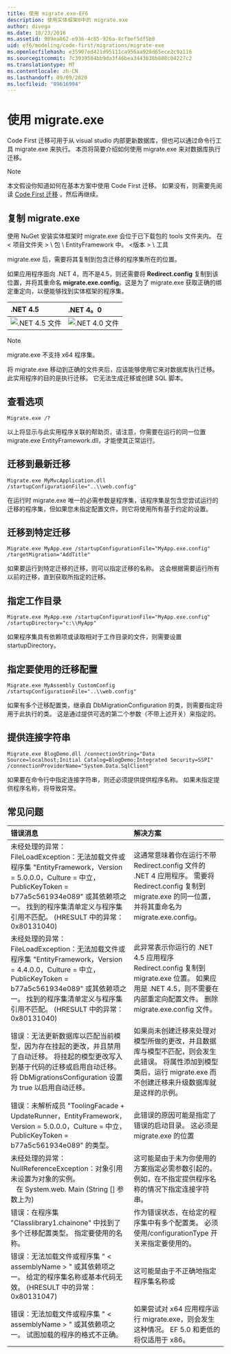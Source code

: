 ```yaml
---
title: 使用 migrate.exe-EF6
description: 使用实体框架6中的 migrate.exe
author: divega
ms.date: 10/23/2016
ms.assetid: 989ea862-e936-4c85-926a-8cfbef5df5b8
uid: ef6/modeling/code-first/migrations/migrate-exe
ms.openlocfilehash: e35907ed421d95111ca956aa928d65ece2c9a116
ms.sourcegitcommit: 7c3939504bb9da3f46bea3443638b808c04227c2
ms.translationtype: MT
ms.contentlocale: zh-CN
ms.lasthandoff: 09/09/2020
ms.locfileid: "89616994"
---
```

# <a name="using-migrateexe"></a>使用 migrate.exe
Code First 迁移可用于从 visual studio 内部更新数据库，但也可以通过命令行工具 migrate.exe 来执行。 本页将简要介绍如何使用 migrate.exe 来对数据库执行迁移。

> [!NOTE]
> 本文假设你知道如何在基本方案中使用 Code First 迁移。 如果没有，则需要先阅读 [Code First 迁移](xref:ef6/modeling/code-first/migrations/index) ，然后再继续。

## <a name="copy-migrateexe"></a>复制 migrate.exe

使用 NuGet 安装实体框架时 migrate.exe 会位于已下载包的 tools 文件夹内。 在 &lt; 项目文件夹 &gt; \\ 包 \\ EntityFramework 中。 &lt;版本 &gt; \\ 工具

migrate.exe 后，需要将其复制到包含迁移的程序集所在的位置。

如果应用程序面向 .NET 4，而不是4.5，则还需要将 **Redirect.config** 复制到该位置，并将其重命名 **migrate.exe.config**。这是为了 migrate.exe 获取正确的绑定重定向，以便能够找到实体框架的程序集。

| .NET 4.5                                      | .NET 4。0                                      |
|:----------------------------------------------|:----------------------------------------------|
| ![.NET 4.5 文件](~/ef6/media/net45files.png) | ![.NET 4.0 文件](~/ef6/media/net40files.png) |

> [!NOTE]
> migrate.exe 不支持 x64 程序集。

将 migrate.exe 移动到正确的文件夹后，应该能够使用它来对数据库执行迁移。 此实用程序的目的是执行迁移。 它无法生成迁移或创建 SQL 脚本。

## <a name="see-options"></a>查看选项

``` console
Migrate.exe /?
```

以上将显示与此实用程序关联的帮助页，请注意，你需要在运行的同一位置 migrate.exe EntityFramework.dll，才能使其正常运行。

## <a name="migrate-to-the-latest-migration"></a>迁移到最新迁移

``` console
Migrate.exe MyMvcApplication.dll /startupConfigurationFile="..\\web.config"
```

在运行时 migrate.exe 唯一的必需参数是程序集，该程序集是包含您尝试运行的迁移的程序集，但如果您未指定配置文件，则它将使用所有基于约定的设置。

## <a name="migrate-to-a-specific-migration"></a>迁移到特定迁移

``` console
Migrate.exe MyApp.exe /startupConfigurationFile="MyApp.exe.config" /targetMigration="AddTitle"
```

如果要运行到特定迁移的迁移，则可以指定迁移的名称。 这会根据需要运行所有以前的迁移，直到获取所指定的迁移。

## <a name="specify-working-directory"></a>指定工作目录

``` console
Migrate.exe MyApp.exe /startupConfigurationFile="MyApp.exe.config" /startupDirectory="c:\\MyApp"
```

如果程序集具有依赖项或读取相对于工作目录的文件，则需要设置 startupDirectory。

## <a name="specify-migration-configuration-to-use"></a>指定要使用的迁移配置

``` console
Migrate.exe MyAssembly CustomConfig /startupConfigurationFile="..\\web.config"
```

如果有多个迁移配置类，继承自 DbMigrationConfiguration 的类，则需要指定将用于此执行的类。 这是通过提供可选的第二个参数（不带上述开关）来指定的。

## <a name="provide-connection-string"></a>提供连接字符串

``` console
Migrate.exe BlogDemo.dll /connectionString="Data Source=localhost;Initial Catalog=BlogDemo;Integrated Security=SSPI" /connectionProviderName="System.Data.SqlClient"
```

如果要在命令行中指定连接字符串，则还必须提供提供程序名称。 如果未指定提供程序名称，将导致异常。

## <a name="common-problems"></a>常见问题

| 错误消息                                                                                                                                                                                                                                                                                                                      | 解决方案                                                                                                                                                                                                                                                                                             |
|:-----------------------------------------------------------------------------------------------------------------------------------------------------------------------------------------------------------------------------------------------------------------------------------------------------------------------------------|:-----------------------------------------------------------------------------------------------------------------------------------------------------------------------------------------------------------------------------------------------------------------------------------------------------|
| 未经处理的异常： FileLoadException：无法加载文件或程序集 "EntityFramework，Version = 5.0.0.0，Culture = 中立，PublicKeyToken = b77a5c561934e089" 或其依赖项之一。 找到的程序集清单定义与程序集引用不匹配。  (HRESULT 中的异常： 0x80131040)          | 这通常意味着你在运行不带 Redirect.config 文件的 .NET 4 应用程序。 需要将 Redirect.config 复制到 migrate.exe 的同一位置，并将其重命名为 migrate.exe.config。                                                                                       |
| 未经处理的异常： FileLoadException：无法加载文件或程序集 "EntityFramework，Version = 4.4.0.0，Culture = 中立，PublicKeyToken = b77a5c561934e089" 或其依赖项之一。 找到的程序集清单定义与程序集引用不匹配。  (HRESULT 中的异常： 0x80131040)           | 此异常表示你运行的 .NET 4.5 应用程序 Redirect.config 复制到 migrate.exe 位置。 如果应用是 .NET 4.5，则不需要在内部重定向配置文件。 删除 migrate.exe.config 文件。                                    |
| 错误：无法更新数据库以匹配当前模型，因为存在挂起的更改，并且禁用了自动迁移。 将挂起的模型更改写入到基于代码的迁移或启用自动迁移。 将 DbMigrationsConfiguration 设置为 true 以启用自动迁移。 | 如果尚未创建迁移来处理对模型所做的更改，并且数据库与模型不匹配，则会发生此错误。 将属性添加到模型类后，运行 migrate.exe 而不创建迁移来升级数据库就是这样的示例。 |
| 错误：未解析成员 "ToolingFacade + UpdateRunner，EntityFramework，Version = 5.0.0.0，Culture = 中立，PublicKeyToken = b77a5c561934e089" 的类型。                                                                                                                                       | 此错误的原因可能是指定了错误的启动目录。 这必须是 migrate.exe 的位置                                                                                                                                                                                      |
| 未经处理的异常： NullReferenceException：对象引用未设置为对象的实例。 <br/>   在 System.web. Main (String [] 参数上为)                                                                                                                                              | 这可能是由于未为你使用的方案指定必需参数引起的。 例如，在不指定提供程序名称的情况下指定连接字符串。                                                                                                                        |
| 错误：在程序集 "Classlibrary1.chainone" 中找到了多个迁移配置类型。 指定要使用的名称。                                                                                                                                                                                                  | 作为错误状态，在给定的程序集中有多个配置类。 必须使用/configurationType 开关来指定要使用的。                                                                                                                                           |
| 错误：无法加载文件或程序集 " &lt; assemblyName &gt; " 或其依赖项之一。 给定的程序集名称或基本代码无效。  (HRESULT 中的异常： 0x80131047)                                                                                                                                                     | 这可能是由于不正确地指定程序集名称或                                                                                                                                                                                                                          |
| 错误：无法加载文件或程序集 " &lt; assemblyName &gt; " 或其依赖项之一。 试图加载的程序的格式不正确。                                                                                                                                                                          | 如果尝试对 x64 应用程序运行 migrate.exe，则会发生这种情况。 EF 5.0 和更低的将仅适用于 x86。                                                                                                                                                                                |
